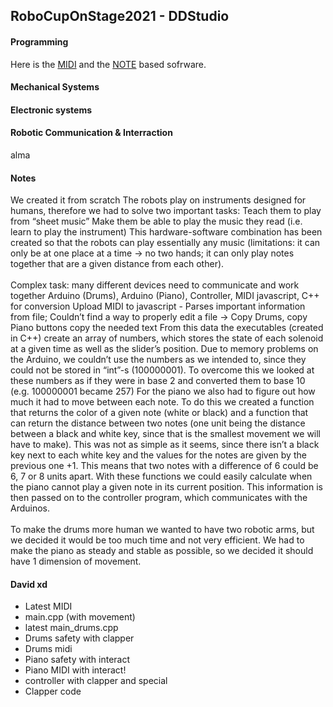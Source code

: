 ## RoboCupOnStage2021 - DDStudio
#### Programming
<!--
•	Efficient programming
•	Advanced programming (optimized, elegant)
•	Innovative programming solutions
•	Development of libraries (as distinct from functions)
•	Machine Learning
-->

Here is the 
[MIDI](https://github.com/othneildrew/Best-README-Template/issues) and the
[NOTE](https://github.com/othneildrew/Best-README-Template/issues) based sofrware.

#### Mechanical Systems
<!--
•	Mechanical systems that are Reliable / Complex / Innovative
•	Mechanisms that have been developed for very high precision, or for
mechanically ‘difficult’ situations
•	Advanced and functional arms/hands/faces
•	The robot has the ability to manipulate objects
•	The robot can move on any terrain
•	Automatic balance system
•	Appropriate actuators used
-->
#### Electronic systems
<!--
•	Some of the electronics have been custom built with different functionality than offered in the market
•	Innovative use and integration of sensors
•	Useful GPS, gyroscope and accelerometer
•	Innovative use of technologies to aid the robot (e.g. cameras 360º, alternative source power (hydrogen, solar), holograms, different micro-controllers etc.)
-->
#### Robotic Communication & Interraction
<!--
•	Useful robotic communication
•	Useful vision recognition
•	Useful voice recognition
•	The robot has the ability to talk
•	Development of communication architectures
•	Sensors used to achieve robot-robot interaction, for example robots following robots
•	Sensors used to achieve robot-human interaction
-->
alma

#### Notes
We created it from scratch
The robots play on instruments designed for humans, therefore we had to solve two important tasks:
Teach them to play from “sheet music”
Make them be able to play the music they read (i.e. learn to play the instrument)
This hardware-software combination has been created so that the robots can play essentially any music (limitations: it can only be at one place at a time -> no two hands; it can only play notes together that are a given distance from each other).
<br><br>
Complex task: many different devices need to communicate and work together
Arduino (Drums), Arduino (Piano), Controller, MIDI javascript, C++ for conversion
Upload MIDI to javascript - Parses important information from file; Couldn’t find a way to properly edit a file -> Copy Drums, copy Piano buttons copy the needed text
From this data the executables (created in C++) create an array of numbers, which stores the state of each solenoid at a given time as well as the slider’s position. Due to memory problems on the Arduino, we couldn’t use the numbers as we intended to, since they could not be stored in “int”-s (100000001). To overcome this we looked at these numbers as if they were in base 2 and converted them to base 10 (e.g. 100000001 became 257)
For the piano we also had to figure out how much it had to move between each note. To do this we created a function that returns the color of a given note (white or black) and a function that can return the distance between two notes (one unit being the distance between a black and white key, since that is the smallest movement we will have to make). This was not as simple as it seems, since there isn’t a black key next to each white key and the values for the notes are given by the previous one +1. This means that two notes with a difference of 6 could be 6, 7 or 8 units apart. With these functions we could easily calculate when the piano cannot play a given note in its current position.
This information is then passed on to the controller program, which communicates with the Arduinos.
<br><br>
To make the drums more human we wanted to have two robotic arms, but we decided it would be too much time and not very efficient.
We had to make the piano as steady and stable as possible, so we decided it should have 1 dimension of movement.





#### David xd
* Latest MIDI
* main.cpp (with movement)
* latest main_drums.cpp
* Drums safety with clapper
* Drums midi
* Piano safety with interact
* Piano MIDI with interact!
* controller with clapper and special
* Clapper code
